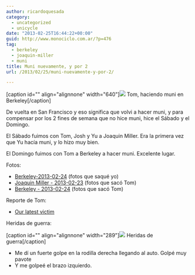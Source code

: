 ```yaml
---
author: ricardoquesada
category:
  - uncategorized
  - unicycle
date: "2013-02-25T16:44:22+00:00"
guid: http://www.monociclo.com.ar/?p=476
tag:
  - berkeley
  - joaquin-miller
  - muni
title: Muni nuevamente, y por 2
url: /2013/02/25/muni-nuevamente-y-por-2/

---
```

\[caption id="" align="alignnone" width="640"\]![](https://lh6.googleusercontent.com/-RubnSNQloEo/USuNr-CvCrI/AAAAAAAAsJg/FSBCBC4h04M/s640/IMG_2152.JPG) Tom, haciendo muni en Berkeley\[/caption\]

De vuelta en San Francisco y eso significa que volvi a hacer muni, y para compensar por los 2 fines de semana que no hice muni, hice el Sábado y el Domingo.

El Sábado fuimos con Tom, Josh y Yu a Joaquin Miller. Era la primera vez que Yu hacía muni, y lo hizo muy bien.

El Domingo fuimos con Tom a Berkeley a hacer muni. Excelente lugar.

Fotos:

- [Berkeley-2013-02-24](https://picasaweb.google.com/111588202880883771967/Berkeley20130224) (fotos que saqué yo)
- [Joaquin Miller - 2013-02-23](http://www.flickr.com/photos/tholub/sets/72157632842480942/ "Joaquin Miller - 2013-02-23") (fotos que sacó Tom)
- [Berkeley - 2013-02-24](http://www.flickr.com/photos/tholub/sets/72157632848745755/with/8506622762/) (fotos que sacó Tom)

Reporte de Tom:

- [Our latest victim](http://berkeleyunicycling.org/2013/02/24/our-latest-victim/)

Heridas de guerra:

\[caption id="" align="alignnone" width="289"\]![](https://lh6.googleusercontent.com/-bw2318fx81o/UTWWkmAm-SI/AAAAAAAAsMU/LVX0rorOwuQ/s800/heridas-2013-02-24.png) Heridas de guerra\[/caption\]

- Me dí un fuerte golpe en la rodilla derecha llegando al auto. Golpé muy pavote
- Y me golpeé el brazo izquierdo.

